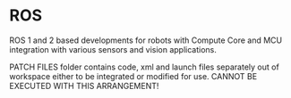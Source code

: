 # ROS
ROS 1 and 2 based developments for robots with Compute Core and MCU integration with various sensors and vision applications.

PATCH FILES folder contains code, xml and launch files separately out of workspace either to be integrated or modified for use. CANNOT BE EXECUTED WITH THIS ARRANGEMENT!
